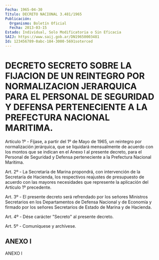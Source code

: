 ```yaml
---
Fecha: 1965-04-30
Título: DECRETO NACIONAL 3.481/1965
Publicación:
  Organismo: Boletín Oficial
  Fecha: 2013-03-15
Estado: Individual, Solo Modificatoria o Sin Eficacia
SAIJ: https://www.saij.gob.ar/DN19650003481
Id: 123456789-0abc-184-3000-5691soterced
---
```

# DECRETO SECRETO SOBRE LA FIJACION DE UN REINTEGRO POR NORMALIZACION JERARQUICA PARA EL PERSONAL DE SEGURIDAD Y DEFENSA PERTENECIENTE A LA PREFECTURA NACIONAL MARITIMA.

<a id="1"></a>
Artículo 1º - Fíjase, a partir del 1º de Mayo de 1965, un reintegro por normalización jerárquica, que se liquidará mensualmente de acuerdo con los montos que se indican en el Anexo I al presente decreto, para el Personal de Seguridad y Defensa perteneciente a la Prefectura Nacional Marítima.

<a id="2"></a>
Art. 2º - La Secretaría de Marina propondrá, con intervención de la Secretaría de Hacienda, los respectivos reajustes de presupuesto de acuerdo con las mayores necesidades que represente la aplicación del Artículo 1º precedente.

<a id="3"></a>
Art. 3º - El presente decreto será refrendado por los señores Ministros Secretarios en los Departamentos de Defensa Nacional y de Economía y firmado por los señores Secretarios de Estado de Marina y de Hacienda.

<a id="4"></a>
Art. 4º - Dése carácter "Secreto" al presente decreto.

<a id="5"></a>
Art. 5º - Comuníquese y archívese.

## ANEXO I

ANEXO I